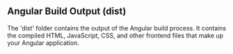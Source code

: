 ## Angular Build Output (dist)

The 'dist' folder contains the output of the Angular build process. It contains the compiled HTML, JavaScript, CSS, and other frontend files that make up your Angular application.

